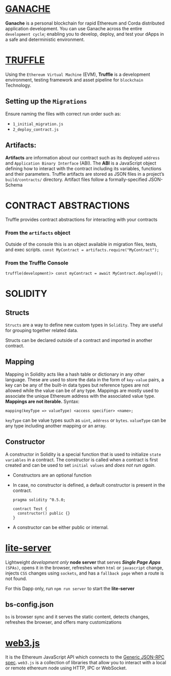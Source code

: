 
# [GANACHE](https://www.trufflesuite.com/ganache)
**Ganache** is a personal blockchain for rapid Ethereum and Corda distributed application development. You can use Ganache across the entire `development cycle`; enabling you to develop, deploy, and test your dApps in a safe and deterministic environment.

# [TRUFFLE](https://www.trufflesuite.com/docs/truffle/overview)
Using the `Ethereum Virtual Machine` (EVM), **Truffle** is a development environment, testing framework and asset pipeline for `blockchain` Technology.

## Setting up the `Migrations`
Ensure naming the files with correct run order such as:
* `1_initial_migration.js`
* `2_deploy_contract.js`

## Artifacts:
**Artifacts** are information about our contract such as its deployed `address` and `Application Binary Interface` (ABI). The **ABI** is a JavaScript object defining how to interact with the contract including its variables, functions and their parameters.
Truffle artifacts are stored as JSON files in a project’s `build/contracts/` directory.
Artifact files follow a formally-specified JSON-Schema

# CONTRACT ABSTRACTIONS
Truffle provides contract abstractions for interacting with your contracts

### From the `artifacts` object
Outside of the console this is an object available in migration files, tests, and exec scripts.
`const MyContract = artifacts.require("MyContract");`

### From the Truffle Console
`truffle(development)> const myContract = await MyContract.deployed();`


# SOLIDITY
## Structs
`Structs` are a way to define new custom types in `Solidity`. They are useful for grouping together related data.

Structs can be declared outside of a contract and imported in another contract.

## Mapping
Mapping in Solidity acts like a hash table or dictionary in any other language. These are used to store the data in the form of `key-value` pairs, a key can be any of the built-in data types but reference types are not allowed while the value can be of any type. Mappings are mostly used to associate the unique Ethereum address with the associated value type. **Mappings are not iterable.**
Syntax: 
```
mapping(keyType => valueType) <access specifier> <name>;
```
`keyType` can be value types such as `uint`, `address` or `bytes`.
`valueType` can be any type including another mapping or an array.

## Constructor
A constructor in Solidity is a special function that is used to initialize `state variables` in a contract. The constructor is called when a contract is first created and can be used to set `initial values` and *does not run again*.

* Constructors are an optional function
* In case, no constructor is defined, a default constructor is present in the contract.

  ```
  pragma solidity ^0.5.0;

  contract Test {
    constructor() public {}
  }
  ```
* A constructor can be either public or internal.


# [lite-server](https://github.com/johnpapa/lite-server)
Lightweight *development only* **node server** that serves ***Single Page Apps*** `(SPAs)`, opens it in the browser, refreshes when `html` or `javascript` change, injects `CSS` changes using `sockets`, and has a `fallback page` when a route is not found.

For this Dapp only, run `npm run server` to start the **lite-server** 
## bs-config.json
`bs` is browser sync and it serves the static content, detects changes, refreshes the browser, and offers many customizations

# [web3.js](https://github.com/ChainSafe/web3.js)
It is the Ethereum JavaScript API which connects to the [Generic JSON-RPC spec](https://github.com/ethereum/execution-apis). `web3.js` is a collection of libraries that allow you to interact with a local or remote ethereum node using HTTP, IPC or WebSocket.